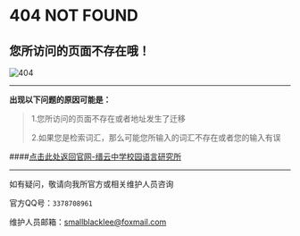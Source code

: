 # 404 NOT FOUND

## 您所访问的页面不存在哦！

![404](https://jzlanguageresearchinstitute.github.io/JZLanguageReIn/Base/pic/bqb1.jpg)

***

**出现以下问题的原因可能是：**

> 1.您所访问的页面不存在或者地址发生了迁移
>
> 2.如果您是检索词汇，那么可能您所输入的词汇不存在或者您的输入有误

####[点击此处返回官网-缙云中学校园语言研究所](https://jzlanguageresearchinstitute.github.io/JZLanguageReIn/Index.html)

***

如有疑问，敬请向我所官方或相关维护人员咨询

官方QQ号：`3378708961` 

维护人员邮箱：smallblacklee@foxmail.com









